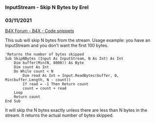 ###  InputStream - Skip N Bytes by Erel
### 03/11/2021
[B4X Forum - B4X - Code snippets](https://www.b4x.com/android/forum/threads/128498/)

This sub will skip N bytes from the stream. Usage example: you have an InputStream and you don't want the first 100 bytes.  

```B4X
'Returns the number of bytes skipped  
Sub SkipNBytes (Input As InputStream, N As Int) As Int  
    Dim buffer(Min(N, 8000)) As Byte  
    Dim count As Int  
    Do While count < N  
        Dim read As Int = Input.ReadBytes(buffer, 0, Min(buffer.Length, N - count))  
        If read = -1 Then Return count  
        count = count + read  
    Loop  
    Return count  
End Sub
```

  
  
It will skip the N bytes exactly unless there are less than N bytes in the stream. It returns the actual number of bytes skipped.